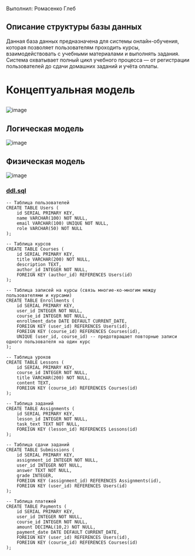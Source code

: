 Выполнил: Ромасенко Глеб
## Описание структуры базы данных
Данная база данных предназначена для системы онлайн-обучения, которая позволяет пользователям проходить курсы, взаимодействовать с учебными материалами и выполнять задания. Система охватывает полный цикл учебного процесса — от регистрации пользователей до сдачи домашних заданий и учёта оплаты.
##
# Концептуальная модель
##
![image](https://github.com/user-attachments/assets/66b2c187-b508-4d1c-a371-ebaa5898dc63)


## Логическая модель
![image](https://github.com/user-attachments/assets/a7ffd53d-4ea6-4504-bfd3-344ae38c45cf)

## Физическая модель
![image](https://github.com/user-attachments/assets/04ae9a6c-b3ad-47e0-90ee-5c743cb41f16)

### [ddl.sql](ddl.sql)
```postgresql
-- Таблица пользователей
CREATE TABLE Users (
    id SERIAL PRIMARY KEY,
    name VARCHAR(100) NOT NULL,
    email VARCHAR(100) UNIQUE NOT NULL,
    role VARCHAR(50) NOT NULL
);

-- Таблица курсов
CREATE TABLE Courses (
    id SERIAL PRIMARY KEY,
    title VARCHAR(200) NOT NULL,
    description TEXT,
    author_id INTEGER NOT NULL,
    FOREIGN KEY (author_id) REFERENCES Users(id)
);

-- Таблица записей на курсы (связь многие-ко-многим между пользователями и курсами)
CREATE TABLE Enrollments (
    id SERIAL PRIMARY KEY,
    user_id INTEGER NOT NULL,
    course_id INTEGER NOT NULL,
    enrollment_date DATE DEFAULT CURRENT_DATE,
    FOREIGN KEY (user_id) REFERENCES Users(id),
    FOREIGN KEY (course_id) REFERENCES Courses(id),
    UNIQUE (user_id, course_id) -- предотвращает повторные записи одного пользователя на один курс
);

-- Таблица уроков
CREATE TABLE Lessons (
    id SERIAL PRIMARY KEY,
    course_id INTEGER NOT NULL,
    title VARCHAR(200) NOT NULL,
    content TEXT,
    FOREIGN KEY (course_id) REFERENCES Courses(id)
);

-- Таблица заданий
CREATE TABLE Assignments (
    id SERIAL PRIMARY KEY,
    lesson_id INTEGER NOT NULL,
    task_text TEXT NOT NULL,
    FOREIGN KEY (lesson_id) REFERENCES Lessons(id)
);

-- Таблица сдачи заданий
CREATE TABLE Submissions (
    id SERIAL PRIMARY KEY,
    assignment_id INTEGER NOT NULL,
    user_id INTEGER NOT NULL,
    answer TEXT NOT NULL,
    grade INTEGER,
    FOREIGN KEY (assignment_id) REFERENCES Assignments(id),
    FOREIGN KEY (user_id) REFERENCES Users(id)
);

-- Таблица платежей
CREATE TABLE Payments (
    id SERIAL PRIMARY KEY,
    user_id INTEGER NOT NULL,
    course_id INTEGER NOT NULL,
    amount DECIMAL(10,2) NOT NULL,
    payment_date DATE DEFAULT CURRENT_DATE,
    FOREIGN KEY (user_id) REFERENCES Users(id),
    FOREIGN KEY (course_id) REFERENCES Courses(id)
);

```
